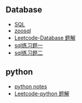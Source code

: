 ﻿##  Database

- [SQL](https://github.com/mayu1031/CS_Notes/blob/master/doc/sql/SQL_Note.md)
- [zoosql](https://github.com/mayu1031/CS_Notes/blob/master/doc/sql/zoosql.sql)
- [Leetcode-Database 题解]()
- [sql练习题一]()
- [sql练习题二]()

## python
- [python notes](https://github.com/mayu1031/CS_Notes/tree/master/doc/python/python_note)
- [Leetcode-python 题解](https://github.com/mayu1031/CS_Notes/tree/master/doc/python/leecode)

